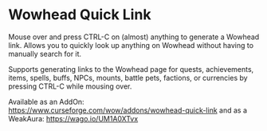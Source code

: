 # Wowhead Quick Link
Mouse over and press CTRL-C on (almost) anything to generate a Wowhead link. Allows you to quickly look up anything on Wowhead without having to manually search for it.

Supports generating links to the Wowhead page for quests, achievements, items, spells, buffs, NPCs, mounts, battle pets, factions, or currencies by pressing CTRL-C while mousing over.


Available as an AddOn: https://www.curseforge.com/wow/addons/wowhead-quick-link and as a WeakAura: https://wago.io/UM1A0XTvx
